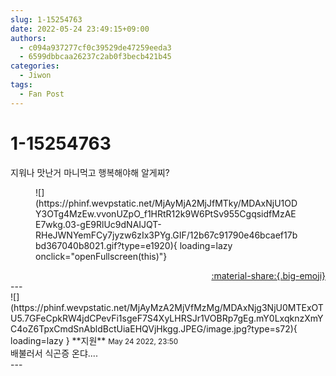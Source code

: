 ```yaml
---
slug: 1-15254763
date: 2022-05-24 23:49:15+09:00
authors:
  - c094a937277cf0c39529de47259eeda3
  - 6599dbbcaa26237c2ab0f3becb421b45
categories:
  - Jiwon
tags:
  - Fan Post
---
```


# 1-15254763

<div class="post-container" markdown="1">
<div class="content-container md-sidebar__scrollwrap" markdown="1">

지워나 맛난거 마니먹고 행복해야해 알게찌?
<figure markdown="1">
![](https://phinf.wevpstatic.net/MjAyMjA2MjJfMTky/MDAxNjU1ODY3OTg4MzEw.vvonUZpO_f1HRtR12k9W6PtSv955CgqsidfMzAEE7wkg.03-gE9RlUc9dNAIJQT-RHeJWNYemFCy7jyzw6zIx3PYg.GIF/12b67c91790e46bcaef17bbd367040b8021.gif?type=e1920){ loading=lazy onclick="openFullscreen(this)"}
</figure>


</div>
</div>

<div style="text-align: right;" markdown="1">
<a href="https://weverse.io/fromis9/fanpost/1-15254763" style="text-align: right;">:material-share:{.big-emoji}</a>
</div>
---

<div class="comments-container md-sidebar__scrollwrap" markdown="1">
<div class="comment" markdown="1">
<div class='id-container' markdown="1">
![](https://phinf.wevpstatic.net/MjAyMzA2MjVfMzMg/MDAxNjg3NjU0MTExOTU5.7GFeCpkRW4jdCPevFi1sgeF7S4XyLHRSJr1VOBRp7gEg.mY0LxqknzXmYC4oZ6TpxCmdSnAbldBctUiaEHQVjHkgg.JPEG/image.jpg?type=s72){ loading=lazy }
**<span class="artist">지원</span>** <small>May 24 2022, 23:50</small><br>
</div>
<div class='comment-body' markdown="1">
배불러서 식곤증 온댜....
</div>
</div>
</div>
---
